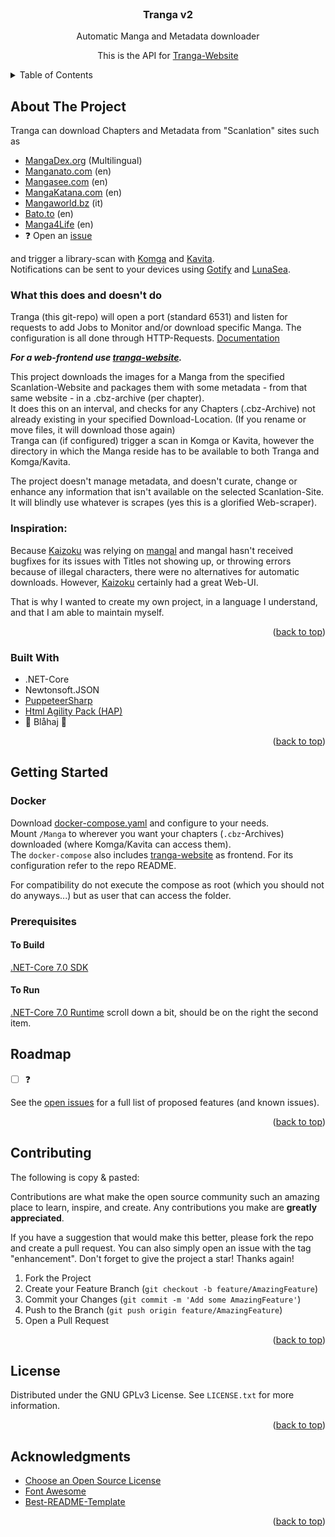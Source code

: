 <!-- PROJECT LOGO -->
<br />
<div align="center">

<h3 align="center">Tranga v2</h3>

  <p align="center">
    Automatic Manga and Metadata downloader 
  </p>
  <p align="center">
    This is the API for <a href="https://github.com/C9Glax/tranga-website">Tranga-Website</a>  
  </p>
</div>

<!-- TABLE OF CONTENTS -->
<details>
  <summary>Table of Contents</summary>
  <ol>
    <li>
      <a href="#about-the-project">About The Project</a>
      <ul>
        <li><a href="#built-with">Built With</a></li>
      </ul>
    </li>
    <li>
      <a href="#getting-started">Getting Started</a>
      <ul>
        <li><a href="#prerequisites">Usage</a></li>
        <li><a href="#prerequisites">Prerequisites</a></li>
      </ul>
    </li>
    <li><a href="#roadmap">Roadmap</a></li>
    <li><a href="#contributing">Contributing</a></li>
    <li><a href="#license">License</a></li>
    <li><a href="#acknowledgments">Acknowledgments</a></li>
  </ol>
</details>



<!-- ABOUT THE PROJECT -->
## About The Project

Tranga can download Chapters and Metadata from "Scanlation" sites such as 

- [MangaDex.org](https://mangadex.org/) (Multilingual)
- [Manganato.com](https://manganato.com/) (en)
- [Mangasee.com](https://mangasee123.com/) (en)
- [MangaKatana.com](https://mangakatana.com) (en)
- [Mangaworld.bz](https://www.mangaworld.bz/) (it)
- [Bato.to](https://bato.to/v3x) (en)
- [Manga4Life](https://manga4life.com) (en)
- ❓ Open an [issue](https://github.com/C9Glax/tranga/issues)

and trigger a library-scan with [Komga](https://komga.org/) and [Kavita](https://www.kavitareader.com/).  
Notifications can be sent to your devices using [Gotify](https://gotify.net/) and [LunaSea](https://www.lunasea.app/).

### What this does and doesn't do

Tranga (this git-repo) will open a port (standard 6531) and listen for requests to add Jobs to Monitor and/or download specific Manga.
The configuration is all done through HTTP-Requests. [Documentation](docs/API_Calls_v2.md)

_**For a web-frontend use [tranga-website](https://github.com/C9Glax/tranga-website).**_

This project downloads the images for a Manga from the specified Scanlation-Website and packages them with some metadata - from that same website - in a .cbz-archive (per chapter).  
It does this on an interval, and checks for any Chapters (.cbz-Archive) not already existing in your specified Download-Location. (If you rename or move files, it will download those again)  
Tranga can (if configured) trigger a scan in Komga or Kavita, however the directory in which the Manga reside has to be available to both Tranga and Komga/Kavita.

The project doesn't manage metadata, and doesn't curate, change or enhance any information that isn't available on the selected Scanlation-Site.  
It will blindly use whatever is scrapes (yes this is a glorified Web-scraper).


### Inspiration:

Because [Kaizoku](https://github.com/oae/kaizoku) was relying on [mangal](https://github.com/metafates/mangal) and mangal
hasn't received bugfixes for its issues with Titles not showing up, or throwing errors because of illegal characters,
there were no alternatives for automatic downloads. However, [Kaizoku](https://github.com/oae/kaizoku) certainly had a great Web-UI.

That is why I wanted to create my own project, in a language I understand, and that I am able to maintain myself.

<p align="right">(<a href="#readme-top">back to top</a>)</p>

### Built With

- .NET-Core
- Newtonsoft.JSON
- [PuppeteerSharp](https://www.puppeteersharp.com/)
- [Html Agility Pack (HAP)](https://html-agility-pack.net/)
- 💙 Blåhaj 🦈

<p align="right">(<a href="#readme-top">back to top</a>)</p>

<!-- GETTING STARTED -->
## Getting Started

### Docker

Download [docker-compose.yaml](https://git.bernloehr.eu/glax/Tranga/src/branch/master/docker-compose.yaml) and configure to your needs.  
Mount `/Manga` to wherever you want your chapters (`.cbz`-Archives) downloaded (where Komga/Kavita can access them).  
The `docker-compose` also includes [tranga-website](https://github.com/C9Glax/tranga-website) as frontend. For its configuration refer to the repo README.

For compatibility do not execute the compose as root (which you should not do anyways...) but as user that can
access the folder.

### Prerequisites

#### To Build
[.NET-Core 7.0 SDK](https://dotnet.microsoft.com/en-us/download/dotnet/7.0)
#### To Run
[.NET-Core 7.0 Runtime](https://dotnet.microsoft.com/en-us/download/dotnet/7.0) scroll down a bit, should be on the right the second item.

<!-- ROADMAP -->
## Roadmap

- [ ] ❓

See the [open issues](https://github.com/C9Glax/tranga/issues) for a full list of proposed features (and known issues).

<p align="right">(<a href="#readme-top">back to top</a>)</p>



<!-- CONTRIBUTING -->
## Contributing

The following is copy & pasted:

Contributions are what make the open source community such an amazing place to learn, inspire, and create. Any contributions you make are **greatly appreciated**.

If you have a suggestion that would make this better, please fork the repo and create a pull request. You can also simply open an issue with the tag "enhancement".
Don't forget to give the project a star! Thanks again!

1. Fork the Project
2. Create your Feature Branch (`git checkout -b feature/AmazingFeature`)
3. Commit your Changes (`git commit -m 'Add some AmazingFeature'`)
4. Push to the Branch (`git push origin feature/AmazingFeature`)
5. Open a Pull Request

<p align="right">(<a href="#readme-top">back to top</a>)</p>



<!-- LICENSE -->
## License

Distributed under the GNU GPLv3  License. See `LICENSE.txt` for more information.

<p align="right">(<a href="#readme-top">back to top</a>)</p>



<!-- ACKNOWLEDGMENTS -->
## Acknowledgments

* [Choose an Open Source License](https://choosealicense.com)
* [Font Awesome](https://fontawesome.com)
* [Best-README-Template](https://github.com/othneildrew/Best-README-Template/tree/master)

<p align="right">(<a href="#readme-top">back to top</a>)</p>
